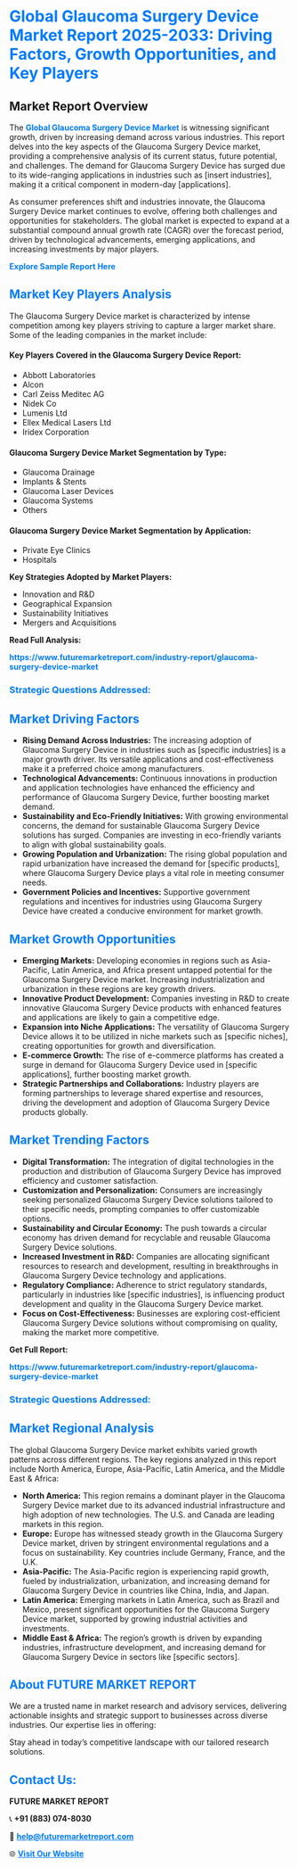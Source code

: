 <h1 style="color: #007BFF;">Global Glaucoma Surgery Device Market Report 2025-2033: Driving Factors, Growth Opportunities, and Key Players</h1>

<section id="overview">
<h2>Market Report Overview</h2>
<p>The <a href="https://www.futuremarketreport.com/industry-report/glaucoma-surgery-device-market" style="color: #007BFF; text-decoration: none;"><strong>Global Glaucoma Surgery Device Market</strong></a> is witnessing significant growth, driven by increasing demand across various industries. This report delves into the key aspects of the Glaucoma Surgery Device market, providing a comprehensive analysis of its current status, future potential, and challenges. The demand for Glaucoma Surgery Device has surged due to its wide-ranging applications in industries such as [insert industries], making it a critical component in modern-day [applications].</p>
<p>As consumer preferences shift and industries innovate, the Glaucoma Surgery Device market continues to evolve, offering both challenges and opportunities for stakeholders. The global market is expected to expand at a substantial compound annual growth rate (CAGR) over the forecast period, driven by technological advancements, emerging applications, and increasing investments by major players.</p>
</section>

<section id="overview">
<p><a href="https://www.futuremarketreport.com/request-sample/reportId=84066" style="color: #007BFF; text-decoration: none;"><strong>Explore Sample Report Here</strong></a></p>
</section>

<section id="key-players">
<h2 style="color: #007BFF;">Market Key Players Analysis</h2>
<p>The Glaucoma Surgery Device market is characterized by intense competition among key players striving to capture a larger market share. Some of the leading companies in the market include:</p>
<h4>Key Players Covered in the Glaucoma Surgery Device Report:</h4>
<ul><li>Abbott Laboratories</li><li>Alcon</li><li>Carl Zeiss Meditec AG</li><li>Nidek Co</li><li>Lumenis Ltd</li><li>Ellex Medical Lasers Ltd</li><li>Iridex Corporation</li></ul>
<h4>Glaucoma Surgery Device Market Segmentation by Type:</h4>
<ul><li>Glaucoma Drainage</li><li>Implants &amp; Stents</li><li>Glaucoma Laser Devices</li><li>Glaucoma Systems</li><li>Others</li></ul>

<h4>Glaucoma Surgery Device Market Segmentation by Application:</h4>
<ul><li>Private Eye Clinics</li><li>Hospitals</li></ul>
<p><strong>Key Strategies Adopted by Market Players:</strong></p>
<ul>
<li>Innovation and R&D</li>
<li>Geographical Expansion</li>
<li>Sustainability Initiatives</li>
<li>Mergers and Acquisitions</li>
</ul>
</section>

<section>
<p><strong>Read Full Analysis: </strong></p><a href="https://www.futuremarketreport.com/industry-report/glaucoma-surgery-device-market" style="color: #007BFF; text-decoration: none;"><strong>https://www.futuremarketreport.com/industry-report/glaucoma-surgery-device-market</strong></a>
<h3 style="color: #007BFF;">Strategic Questions Addressed:</h3>
</section>

<section id="driving-factors">
<h2 style="color: #007BFF;">Market Driving Factors</h2>
<ul>
<li><strong>Rising Demand Across Industries:</strong> The increasing adoption of Glaucoma Surgery Device in industries such as [specific industries] is a major growth driver. Its versatile applications and cost-effectiveness make it a preferred choice among manufacturers.</li>
<li><strong>Technological Advancements:</strong> Continuous innovations in production and application technologies have enhanced the efficiency and performance of Glaucoma Surgery Device, further boosting market demand.</li>
<li><strong>Sustainability and Eco-Friendly Initiatives:</strong> With growing environmental concerns, the demand for sustainable Glaucoma Surgery Device solutions has surged. Companies are investing in eco-friendly variants to align with global sustainability goals.</li>
<li><strong>Growing Population and Urbanization:</strong> The rising global population and rapid urbanization have increased the demand for [specific products], where Glaucoma Surgery Device plays a vital role in meeting consumer needs.</li>
<li><strong>Government Policies and Incentives:</strong> Supportive government regulations and incentives for industries using Glaucoma Surgery Device have created a conducive environment for market growth.</li>
</ul>
</section>

<section id="growth-opportunities">
<h2 style="color: #007BFF;">Market Growth Opportunities</h2>
<ul>
<li><strong>Emerging Markets:</strong> Developing economies in regions such as Asia-Pacific, Latin America, and Africa present untapped potential for the Glaucoma Surgery Device market. Increasing industrialization and urbanization in these regions are key growth drivers.</li>
<li><strong>Innovative Product Development:</strong> Companies investing in R&D to create innovative Glaucoma Surgery Device products with enhanced features and applications are likely to gain a competitive edge.</li>
<li><strong>Expansion into Niche Applications:</strong> The versatility of Glaucoma Surgery Device allows it to be utilized in niche markets such as [specific niches], creating opportunities for growth and diversification.</li>
<li><strong>E-commerce Growth:</strong> The rise of e-commerce platforms has created a surge in demand for Glaucoma Surgery Device used in [specific applications], further boosting market growth.</li>
<li><strong>Strategic Partnerships and Collaborations:</strong> Industry players are forming partnerships to leverage shared expertise and resources, driving the development and adoption of Glaucoma Surgery Device products globally.</li>
</ul>
</section>

<section id="trending-factors">
<h2 style="color: #007BFF;">Market Trending Factors</h2>
<ul>
<li><strong>Digital Transformation:</strong> The integration of digital technologies in the production and distribution of Glaucoma Surgery Device has improved efficiency and customer satisfaction.</li>
<li><strong>Customization and Personalization:</strong> Consumers are increasingly seeking personalized Glaucoma Surgery Device solutions tailored to their specific needs, prompting companies to offer customizable options.</li>
<li><strong>Sustainability and Circular Economy:</strong> The push towards a circular economy has driven demand for recyclable and reusable Glaucoma Surgery Device solutions.</li>
<li><strong>Increased Investment in R&D:</strong> Companies are allocating significant resources to research and development, resulting in breakthroughs in Glaucoma Surgery Device technology and applications.</li>
<li><strong>Regulatory Compliance:</strong> Adherence to strict regulatory standards, particularly in industries like [specific industries], is influencing product development and quality in the Glaucoma Surgery Device market.</li>
<li><strong>Focus on Cost-Effectiveness:</strong> Businesses are exploring cost-efficient Glaucoma Surgery Device solutions without compromising on quality, making the market more competitive.</li>
</ul>
</section>

<section>
<p><strong>Get Full Report: </strong></p><a href="https://www.futuremarketreport.com/industry-report/glaucoma-surgery-device-market" style="color: #007BFF; text-decoration: none;"><strong>https://www.futuremarketreport.com/industry-report/glaucoma-surgery-device-market</strong></a>
<h3 style="color: #007BFF;">Strategic Questions Addressed:</h3>
</section>


<section id="regional-analysis">
<h2 style="color: #007BFF;">Market Regional Analysis</h2>
<p>The global Glaucoma Surgery Device market exhibits varied growth patterns across different regions. The key regions analyzed in this report include North America, Europe, Asia-Pacific, Latin America, and the Middle East & Africa:</p>
<ul>
<li><strong>North America:</strong> This region remains a dominant player in the Glaucoma Surgery Device market due to its advanced industrial infrastructure and high adoption of new technologies. The U.S. and Canada are leading markets in this region.</li>
<li><strong>Europe:</strong> Europe has witnessed steady growth in the Glaucoma Surgery Device market, driven by stringent environmental regulations and a focus on sustainability. Key countries include Germany, France, and the U.K.</li>
<li><strong>Asia-Pacific:</strong> The Asia-Pacific region is experiencing rapid growth, fueled by industrialization, urbanization, and increasing demand for Glaucoma Surgery Device in countries like China, India, and Japan.</li>
<li><strong>Latin America:</strong> Emerging markets in Latin America, such as Brazil and Mexico, present significant opportunities for the Glaucoma Surgery Device market, supported by growing industrial activities and investments.</li>
<li><strong>Middle East & Africa:</strong> The region’s growth is driven by expanding industries, infrastructure development, and increasing demand for Glaucoma Surgery Device in sectors like [specific sectors].</li>
</ul>
</section>

<footer>
<h2 style="color: #007BFF;">About FUTURE MARKET REPORT</h2>
<p>We are a trusted name in market research and advisory services, delivering actionable insights and strategic support to businesses across diverse industries. Our expertise lies in offering:</p>

<p>Stay ahead in today’s competitive landscape with our tailored research solutions.</p>

<h2 style="color: #007BFF;">Contact Us:</h2>
<p><strong>FUTURE MARKET REPORT</strong></p>
<p>📞 <strong>+91 (883) 074-8030</strong></p>
<p>📧 <strong><a href="mailto:help@futuremarketreport.com" style="color: #007BFF;">help@futuremarketreport.com</a></strong></p>
<p>🌐 <strong><a href="https://www.futuremarketreport.com/" style="color: #007BFF;">Visit Our Website</a></strong></p>
</footer>